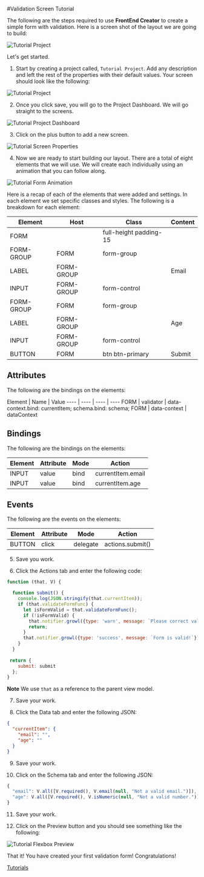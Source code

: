 #Validation Screen Tutorial

The following are the steps required to use **FrontEnd Creator** to create a simple form with validation. Here is a screen shot of the layout we are going to build:

![Tutorial Project](../images/tutorials/tutorial-validation-designer.png)

Let's get started.

1. Start by creating a project called, `Tutorial Project`. Add any description and left the rest of the properties with their default values. Your screen should look like the following:

  ![Tutorial Project](../images/tutorials/tutorial-project.png)

2. Once you click save, you will go to the Project Dashboard. We will go straight to the screens.

  ![Tutorial Project Dashboard](../images/tutorials/tutorial-project-dashboard.png)

3. Click on the plus button to add a new screen.

  ![Tutorial Screen Properties](../images/tutorials/tutorial-validation-screen-properties.png)
  
4. Now we are ready to start building our layout. There are a total of eight elements that we will use. We will create each individually using an animation that you can follow along.

  ![Tutorial Form Animation](../images/tutorials/tutorial-validation-screen.gif)

  Here is a recap of each of the elements that were added and settings. In each element we set specific classes and styles. The following is a breakdown for each element:

  Element | Host | Class | Content
  ------- | ---- | ----- | -------
  FORM |  | full-height padding-15 | 
  FORM-GROUP | FORM | form-group | 
  LABEL | FORM-GROUP |  | Email
  INPUT | FORM-GROUP | form-control | 
  FORM-GROUP | FORM | form-group | 
  LABEL | FORM-GROUP |  | Age
  INPUT | FORM-GROUP | form-control | 
  BUTTON | FORM | btn btn-primary | Submit

  ## Attributes
  The following are the bindings on the elements:

  Element | Name | Value
  ---- | ---- | ---- | ----
  FORM | validator | data-context.bind: currentItem; schema.bind: schema; 
  FORM | data-context | dataContext

  ## Bindings
  The following are the bindings on the elements:

  Element | Attribute | Mode | Action
  ---- | ---- | ---- | ----
  INPUT | value | bind | currentItem.email
  INPUT | value | bind | currentItem.age

  ## Events
  The following are the events on the elements:

  Element | Attribute | Mode | Action
  ---- | ---- | ---- | ----
  BUTTON | click | delegate | actions.submit()

5. Save you work.

6. Click the Actions tab and enter the following code:

  ```javascript
  function (that, V) {

    function submit() {
      console.log(JSON.stringify(that.currentItem));
      if (that.validateFormFunc) {
        let isFormValid = that.validateFormFunc();
        if (!isFormValid) {
          that.notifier.growl({type: 'warn', message: `Please correct validation errors!`});
          return;
        }
        that.notifier.growl({type: 'success', message: `Form is valid!`});    
      }
    }
    
   return {
      submit: submit
    };
  }
  ```

  **Note** We use `that` as a reference to the parent view model.

7. Save your work.

8. Click the Data tab and enter the following JSON:

  ```json
  {
    "currentItem": {
      "email": "",
      "age": ""
    }
  }
  ```

9. Save your work.

10. Click on the Schema tab and enter the following JSON:

  ```javascript
  {
    "email": V.all([V.required(), V.email(null, "Not a valid email.")]),
    "age": V.all([V.required(), V.isNumeric(null, "Not a valid number.")])
  }
  ```

11. Save your work.

12. Click on the Preview button and you should see something like the following:

  ![Tutorial Flexbox Preview](../images/tutorials/tutorial-validation-preview.gif)

That it! You have created your first validation form! Congratulations!

[ Tutorials ](tutorials/tutorials)

